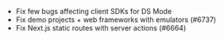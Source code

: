 - Fix few bugs affecting client SDKs for DS Mode
- Fix demo projects + web frameworks with emulators (#6737)
- Fix Next.js static routes with server actions (#6664)
